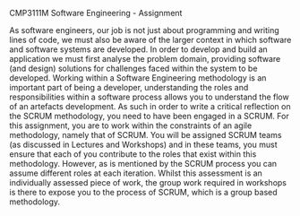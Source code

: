 CMP3111M Software Engineering - Assignment

As software engineers, our job is not just about programming and writing lines of code, we must also
be aware of the larger context in which software and software systems are developed. In order to
develop and build an application we must first analyse the problem domain, providing software (and
design) solutions for challenges faced within the system to be developed.
Working within a Software Engineering methodology is an important part of being a developer,
understanding the roles and responsibilities within a software process allows you to understand the
flow of an artefacts development. As such in order to write a critical reflection on the SCRUM
methodology, you need to have been engaged in a SCRUM.
For this assignment, you are to work within the constraints of an agile methodology, namely that of
SCRUM. You will be assigned SCRUM teams (as discussed in Lectures and Workshops) and in these
teams, you must ensure that each of you contribute to the roles that exist within this methodology.
However, as is mentioned by the SCRUM process you can assume different roles at each iteration.
Whilst this assessment is an individually assessed piece of work, the group work required in
workshops is there to expose you to the process of SCRUM, which is a group based methodology. 
